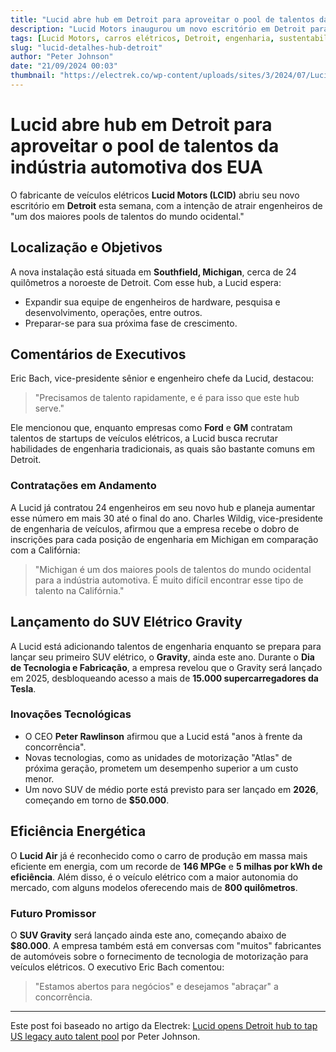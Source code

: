 ```yaml
---
title: "Lucid abre hub em Detroit para aproveitar o pool de talentos da indústria automotiva dos EUA"
description: "Lucid Motors inaugurou um novo escritório em Detroit para expandir sua equipe de engenharia e preparar o lançamento do SUV elétrico Gravity."
tags: [Lucid Motors, carros elétricos, Detroit, engenharia, sustentabilidade]
slug: "lucid-detalhes-hub-detroit"
author: "Peter Johnson"
date: "21/09/2024 00:03"
thumbnail: "https://electrek.co/wp-content/uploads/sites/3/2024/07/Lucids-first-Gravity.jpeg?quality=82&strip=all&w=1400"
---
```


# Lucid abre hub em Detroit para aproveitar o pool de talentos da indústria automotiva dos EUA

O fabricante de veículos elétricos **Lucid Motors (LCID)** abriu seu novo escritório em **Detroit** esta semana, com a intenção de atrair engenheiros de "um dos maiores pools de talentos do mundo ocidental."

## Localização e Objetivos

A nova instalação está situada em **Southfield, Michigan**, cerca de 24 quilômetros a noroeste de Detroit. Com esse hub, a Lucid espera:

- Expandir sua equipe de engenheiros de hardware, pesquisa e desenvolvimento, operações, entre outros.
- Preparar-se para sua próxima fase de crescimento.

## Comentários de Executivos

Eric Bach, vice-presidente sênior e engenheiro chefe da Lucid, destacou:

> "Precisamos de talento rapidamente, e é para isso que este hub serve."

Ele mencionou que, enquanto empresas como **Ford** e **GM** contratam talentos de startups de veículos elétricos, a Lucid busca recrutar habilidades de engenharia tradicionais, as quais são bastante comuns em Detroit.

### Contratações em Andamento

A Lucid já contratou 24 engenheiros em seu novo hub e planeja aumentar esse número em mais 30 até o final do ano. Charles Wildig, vice-presidente de engenharia de veículos, afirmou que a empresa recebe o dobro de inscrições para cada posição de engenharia em Michigan em comparação com a Califórnia:

> "Michigan é um dos maiores pools de talentos do mundo ocidental para a indústria automotiva. É muito difícil encontrar esse tipo de talento na Califórnia."

## Lançamento do SUV Elétrico Gravity

A Lucid está adicionando talentos de engenharia enquanto se prepara para lançar seu primeiro SUV elétrico, o **Gravity**, ainda este ano. Durante o **Dia de Tecnologia e Fabricação**, a empresa revelou que o Gravity será lançado em 2025, desbloqueando acesso a mais de **15.000 supercarregadores da Tesla**.

### Inovações Tecnológicas

- O CEO **Peter Rawlinson** afirmou que a Lucid está "anos à frente da concorrência".
- Novas tecnologias, como as unidades de motorização "Atlas" de próxima geração, prometem um desempenho superior a um custo menor.
- Um novo SUV de médio porte está previsto para ser lançado em **2026**, começando em torno de **$50.000**.

## Eficiência Energética

O **Lucid Air** já é reconhecido como o carro de produção em massa mais eficiente em energia, com um recorde de **146 MPGe** e **5 milhas por kWh de eficiência**. Além disso, é o veículo elétrico com a maior autonomia do mercado, com alguns modelos oferecendo mais de **800 quilômetros**.

### Futuro Promissor

O **SUV Gravity** será lançado ainda este ano, começando abaixo de **$80.000**. A empresa também está em conversas com "muitos" fabricantes de automóveis sobre o fornecimento de tecnologia de motorização para veículos elétricos. O executivo Eric Bach comentou:

> "Estamos abertos para negócios" e desejamos "abraçar" a concorrência.

---

Este post foi baseado no artigo da Electrek: [Lucid opens Detroit hub to tap US legacy auto talent pool](https://electrek.co/2024/09/20/lucid-opens-detroit-hub-us-legacy-auto-talent-pool/) por Peter Johnson.